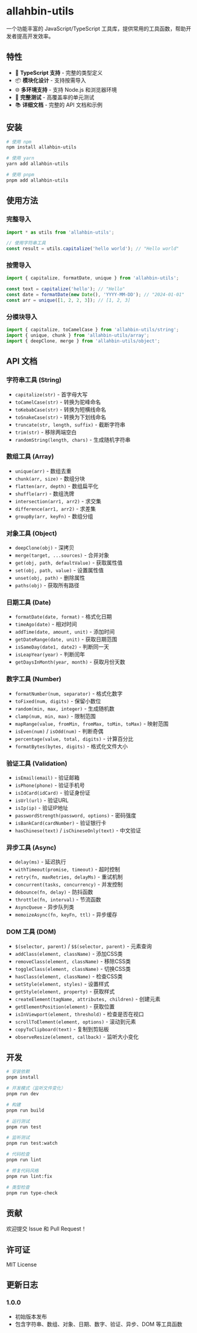 # allahbin-utils

一个功能丰富的 JavaScript/TypeScript 工具库，提供常用的工具函数，帮助开发者提高开发效率。

## 特性

- 🚀 **TypeScript 支持** - 完整的类型定义
- 📦 **模块化设计** - 支持按需导入
- 🌐 **多环境支持** - 支持 Node.js 和浏览器环境
- 🧪 **完整测试** - 高覆盖率的单元测试
- 📚 **详细文档** - 完整的 API 文档和示例

## 安装

```bash
# 使用 npm
npm install allahbin-utils

# 使用 yarn
yarn add allahbin-utils

# 使用 pnpm
pnpm add allahbin-utils
```

## 使用方法

### 完整导入

```typescript
import * as utils from 'allahbin-utils';

// 使用字符串工具
const result = utils.capitalize('hello world'); // "Hello world"
```

### 按需导入

```typescript
import { capitalize, formatDate, unique } from 'allahbin-utils';

const text = capitalize('hello'); // "Hello"
const date = formatDate(new Date(), 'YYYY-MM-DD'); // "2024-01-01"
const arr = unique([1, 2, 2, 3]); // [1, 2, 3]
```

### 分模块导入

```typescript
import { capitalize, toCamelCase } from 'allahbin-utils/string';
import { unique, chunk } from 'allahbin-utils/array';
import { deepClone, merge } from 'allahbin-utils/object';
```

## API 文档

### 字符串工具 (String)

- `capitalize(str)` - 首字母大写
- `toCamelCase(str)` - 转换为驼峰命名
- `toKebabCase(str)` - 转换为短横线命名
- `toSnakeCase(str)` - 转换为下划线命名
- `truncate(str, length, suffix)` - 截断字符串
- `trim(str)` - 移除两端空白
- `randomString(length, chars)` - 生成随机字符串

### 数组工具 (Array)

- `unique(arr)` - 数组去重
- `chunk(arr, size)` - 数组分块
- `flatten(arr, depth)` - 数组扁平化
- `shuffle(arr)` - 数组洗牌
- `intersection(arr1, arr2)` - 求交集
- `difference(arr1, arr2)` - 求差集
- `groupBy(arr, keyFn)` - 数组分组

### 对象工具 (Object)

- `deepClone(obj)` - 深拷贝
- `merge(target, ...sources)` - 合并对象
- `get(obj, path, defaultValue)` - 获取属性值
- `set(obj, path, value)` - 设置属性值
- `unset(obj, path)` - 删除属性
- `paths(obj)` - 获取所有路径

### 日期工具 (Date)

- `formatDate(date, format)` - 格式化日期
- `timeAgo(date)` - 相对时间
- `addTime(date, amount, unit)` - 添加时间
- `getDateRange(date, unit)` - 获取日期范围
- `isSameDay(date1, date2)` - 判断同一天
- `isLeapYear(year)` - 判断闰年
- `getDaysInMonth(year, month)` - 获取月份天数

### 数字工具 (Number)

- `formatNumber(num, separator)` - 格式化数字
- `toFixed(num, digits)` - 保留小数位
- `random(min, max, integer)` - 生成随机数
- `clamp(num, min, max)` - 限制范围
- `mapRange(value, fromMin, fromMax, toMin, toMax)` - 映射范围
- `isEven(num)` / `isOdd(num)` - 判断奇偶
- `percentage(value, total, digits)` - 计算百分比
- `formatBytes(bytes, digits)` - 格式化文件大小

### 验证工具 (Validation)

- `isEmail(email)` - 验证邮箱
- `isPhone(phone)` - 验证手机号
- `isIdCard(idCard)` - 验证身份证
- `isUrl(url)` - 验证URL
- `isIp(ip)` - 验证IP地址
- `passwordStrength(password, options)` - 密码强度
- `isBankCard(cardNumber)` - 验证银行卡
- `hasChinese(text)` / `isChineseOnly(text)` - 中文验证

### 异步工具 (Async)

- `delay(ms)` - 延迟执行
- `withTimeout(promise, timeout)` - 超时控制
- `retry(fn, maxRetries, delayMs)` - 重试机制
- `concurrent(tasks, concurrency)` - 并发控制
- `debounce(fn, delay)` - 防抖函数
- `throttle(fn, interval)` - 节流函数
- `AsyncQueue` - 异步队列类
- `memoizeAsync(fn, keyFn, ttl)` - 异步缓存

### DOM 工具 (DOM)

- `$(selector, parent)` / `$$(selector, parent)` - 元素查询
- `addClass(element, className)` - 添加CSS类
- `removeClass(element, className)` - 移除CSS类
- `toggleClass(element, className)` - 切换CSS类
- `hasClass(element, className)` - 检查CSS类
- `setStyle(element, styles)` - 设置样式
- `getStyle(element, property)` - 获取样式
- `createElement(tagName, attributes, children)` - 创建元素
- `getElementPosition(element)` - 获取位置
- `isInViewport(element, threshold)` - 检查是否在视口
- `scrollToElement(element, options)` - 滚动到元素
- `copyToClipboard(text)` - 复制到剪贴板
- `observeResize(element, callback)` - 监听大小变化

## 开发

```bash
# 安装依赖
pnpm install

# 开发模式（监听文件变化）
pnpm run dev

# 构建
pnpm run build

# 运行测试
pnpm run test

# 监听测试
pnpm run test:watch

# 代码检查
pnpm run lint

# 修复代码风格
pnpm run lint:fix

# 类型检查
pnpm run type-check
```

## 贡献

欢迎提交 Issue 和 Pull Request！

## 许可证

MIT License

## 更新日志

### 1.0.0

- 初始版本发布
- 包含字符串、数组、对象、日期、数字、验证、异步、DOM 等工具函数
